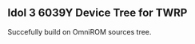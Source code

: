 Idol 3 6039Y Device Tree for TWRP
---------------------------------

Succefully build on OmniROM sources tree.


